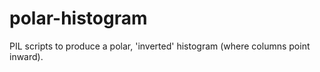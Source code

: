 # polar-histogram
PIL scripts to produce a polar, 'inverted' histogram (where columns point inward).

